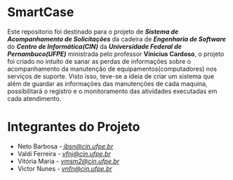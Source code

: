 # SmartCase
Este repositorio foi destinado para o projeto de <b><i>Sistema de Acompanhamento de Solicitações</i></b> da cadeira de <i><b>Engenharia de Software</b></i> do <i><b>Centro de Informática(CIN)</b></i> da <b><i>Universidade Federal de Pernambuco(UFPE)</b></i> ministrada pelo professor <b>Vinicius Cardoso</b>, o projeto foi criado no intuito de sanar as perdas de informações sobre o acompanhamento da manutenção de equipamentos(computadores) nos serviços de suporte. Visto isso, teve-se a ideia de criar um sistema que além de guardar as informações das manutenções de cada maquina, possibilitará o registro e o monitoramento das atividades executadas em cada atendimento. 

# Integrantes do Projeto
* Neto Barbosa - <i>jbsn@cin.ufpe.br</i>
* Valdi Ferreira - <i>vfnj@cin.ufpe.br</i>
* Vitória Maria - <i>vmsm2@cin.ufpe.br</i>
* Victor Nunes - <i>vnfn@cin.ufpe.br</i>
